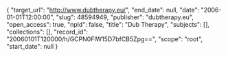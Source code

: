 {
  "target_url": "http://www.dubtherapy.eu/", 
  "end_date": null, 
  "date": "2006-01-01T12:00:00", 
  "slug": 48594949, 
  "publisher": "dubtherapy.eu", 
  "open_access": true, 
  "npld": false, 
  "title": "Dub Therapy", 
  "subjects": [], 
  "collections": [], 
  "record_id": "20060101T120000/h/GCPN0FlW15D7bfCB5Zpg==", 
  "scope": "root", 
  "start_date": null
}

